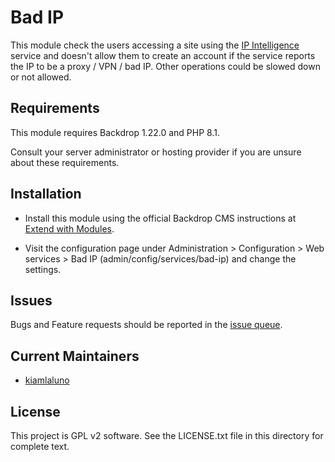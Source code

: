 # Bad IP

This module check the users accessing a site using the
[IP Intelligence](https://getipintel.net/) service and doesn't allow them to
create an account if the service reports the IP to be a proxy / VPN / bad IP.
Other operations could be slowed down or not allowed.


## Requirements

This module requires Backdrop 1.22.0 and PHP 8.1.

Consult your server administrator or hosting provider if you are unsure about
these requirements.


## Installation

- Install this module using the official Backdrop CMS instructions at
  [Extend with Modules](https://docs.backdropcms.org/documentation/extend-with-modules).

- Visit the configuration page under
  Administration > Configuration > Web services > Bad IP
  (admin/config/services/bad-ip) and change the settings.


## Issues

Bugs and Feature requests should be reported in the [issue queue](https://github.com/backdrop-contrib/bad_ip/issues).


## Current Maintainers

- [kiamlaluno](https://github.com/kiamlaluno)


## License

This project is GPL v2 software.
See the LICENSE.txt file in this directory for complete text.
